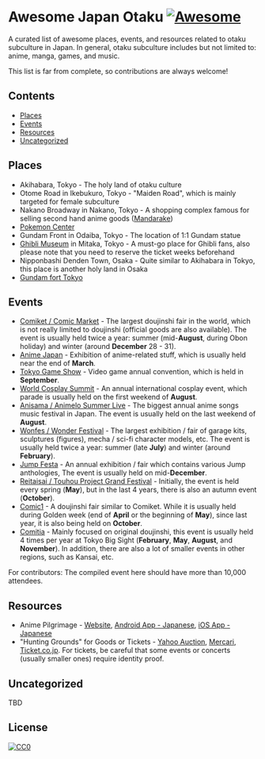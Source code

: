 # Awesome Japan Otaku [![Awesome](https://cdn.rawgit.com/sindresorhus/awesome/d7305f38d29fed78fa85652e3a63e154dd8e8829/media/badge.svg)](https://github.com/sindresorhus/awesome)

A curated list of awesome places, events, and resources related to otaku subculture in Japan. In general, otaku subculture includes but not limited to: anime, manga, games, and music.

This list is far from complete, so contributions are always welcome!

## Contents

- [Places](#places)
- [Events](#events)
- [Resources](#resources)
- [Uncategorized](#uncategorized)

## Places

- Akihabara, Tokyo - The holy land of otaku culture
- Otome Road in Ikebukuro, Tokyo - "Maiden Road", which is mainly targeted for female subculture
- Nakano Broadway in Nakano, Tokyo - A shopping complex famous for selling second hand anime goods ([Mandarake](http://earth.mandarake.co.jp/shop/nkn/index.html))
- [Pokemon Center](http://www.pokemon.co.jp/gp/pokecen/english/)
- Gundam Front in Odaiba, Tokyo - The location of 1:1 Gundam statue
- [Ghibli Museum](http://www.ghibli-museum.jp/en/) in Mitaka, Tokyo - A must-go place for Ghibli fans, also please note that you need to reserve the ticket weeks beforehand
- Nipponbashi Denden Town, Osaka - Quite similar to Akihabara in Tokyo, this place is another holy land in Osaka
- [Gundam fort Tokyo](https://www.tripadvisor.in/Attraction_Review-g1066449-d2696969-Reviews-Gundam_Front_Tokyo-Koto_Tokyo_Tokyo_Prefecture_Kanto.html)

## Events

- [Comiket / Comic Market](http://www.comiket.co.jp/index_e.html) - The largest doujinshi fair in the world, which is not really limited to doujinshi (official goods are also available). The event is usually held twice a year: summer (mid-**August**, during Obon holiday) and winter (around **December** 28 - 31).
- [Anime Japan](https://www.anime-japan.jp/en/) - Exhibition of anime-related stuff, which is usually held near the end of **March**.
- [Tokyo Game Show](expo.nikkeibp.co.jp/tgs/) - Video game annual convention, which is held in **September**.
- [World Cosplay Summit](http://www.worldcosplaysummit.jp/en/) - An annual international cosplay event, which parade is usually held on the first weekend of **August**.
- [Anisama / Animelo Summer Live](https://anisama.tv/) - The biggest annual anime songs music festival in Japan. The event is usually held on the last weekend of **August**.
- [Wonfes / Wonder Festival](http://wf.kaiyodo.net/) - The largest exhibition / fair of garage kits, sculptures (figures), mecha / sci-fi character models, etc. The event is usually held twice a year: summer (late **July**) and winter (around **February**).
- [Jump Festa](http://www.jumpfesta.com/) - An annual exhibition / fair which contains various Jump anthologies, The event is usually held on mid-**December**.
- [Reitaisai / Touhou Project Grand Festival](reitaisai.com) - Initially, the event is held every spring (**May**), but in the last 4 years, there is also an autumn event (**October**).
- [Comic1](https://www.comic1.jp/) - A doujinshi fair similar to Comiket. While it is usually held during Golden week (end of **April** or the beginning of **May**), since last year, it is also being held on **October**.
- [Comitia](https://www.comitia.co.jp/) - Mainly focused on original doujinshi, this event is usually held 4 times per year at Tokyo Big Sight (**February**, **May**, **August**, and **November**). In addition, there are also a lot of smaller events in other regions, such as Kansai, etc.

For contributors: The compiled event here should have more than 10,000 attendees.

## Resources

- Anime Pilgrimage - [Website](https://animetourism88.com/en/sanctuary), [Android App - Japanese](https://play.google.com/store/apps/details?id=jp.linknetwork.anitrip), [iOS App - Japanese](https://itunes.apple.com/us/app/wu-taimeguri-garuzu-pantsu/id680489568?l=ja&ls=1&mt=8)
- "Hunting Grounds" for Goods or Tickets - [Yahoo Auction](https://auctions.yahoo.co.jp/), [Mercari](https://www.mercari.com/jp/), [Ticket.co.jp](https://www.ticket.co.jp/). For tickets, be careful that some events or concerts (usually smaller ones) require identity proof. 

## Uncategorized

TBD

## License

[![CC0](http://mirrors.creativecommons.org/presskit/buttons/88x31/svg/cc-zero.svg)](https://creativecommons.org/publicdomain/zero/1.0/)

